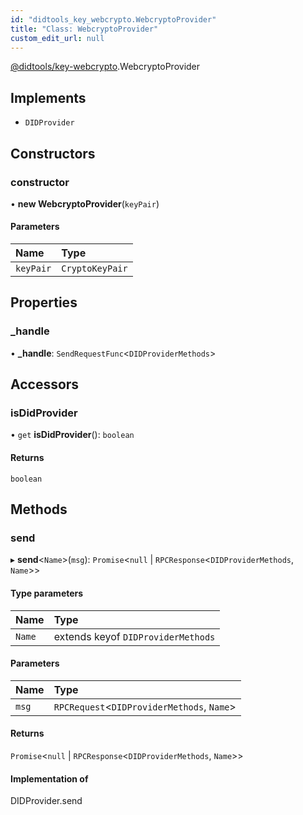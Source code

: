 ```yaml
---
id: "didtools_key_webcrypto.WebcryptoProvider"
title: "Class: WebcryptoProvider"
custom_edit_url: null
---
```


[@didtools/key-webcrypto](../modules/didtools_key_webcrypto.md).WebcryptoProvider

## Implements

- `DIDProvider`

## Constructors

### constructor

• **new WebcryptoProvider**(`keyPair`)

#### Parameters

| Name | Type |
| :------ | :------ |
| `keyPair` | `CryptoKeyPair` |

## Properties

### \_handle

• **\_handle**: `SendRequestFunc`\<`DIDProviderMethods`\>

## Accessors

### isDidProvider

• `get` **isDidProvider**(): `boolean`

#### Returns

`boolean`

## Methods

### send

▸ **send**\<`Name`\>(`msg`): `Promise`\<``null`` \| `RPCResponse`\<`DIDProviderMethods`, `Name`\>\>

#### Type parameters

| Name | Type |
| :------ | :------ |
| `Name` | extends keyof `DIDProviderMethods` |

#### Parameters

| Name | Type |
| :------ | :------ |
| `msg` | `RPCRequest`\<`DIDProviderMethods`, `Name`\> |

#### Returns

`Promise`\<``null`` \| `RPCResponse`\<`DIDProviderMethods`, `Name`\>\>

#### Implementation of

DIDProvider.send
